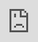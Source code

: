 ```yaml
---
layout: page
title: Anon 
tagline: Anon tag
description: Anon desc 
---
```


Put a video here.

<div style=”float:left;width:50%;height:0px;margin-right:14px;”> 
  <iframe src="https://streamable.com/e/lev5vy?autoplay=1&nocontrols=1" frameborder="0" width="100%" height="100%" allowfullscreen allow="autoplay" style="width:100%;height:100%;position:absolute;left:0px;top:0px;overflow:hidden;">
  </iframe>
</div>

<div style=”float:left;width:50%;height:0px;margin-right:14px;”> 
  <iframe src="https://streamable.com/e/lev5vy?autoplay=1&nocontrols=1" frameborder="0" width="100%" height="100%" allowfullscreen allow="autoplay" style="width:100%;height:100%;position:absolute;left:0px;top:0px;overflow:hidden;">
  </iframe>
</div>


---

